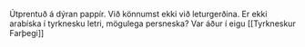 Útprentuð á dýran pappír.
Við könnumst ekki við leturgerðina.
Er ekki arabíska í tyrknesku letri, mögulega persneska?
Var áður í eigu [[Tyrkneskur Farþegi]]
